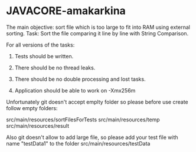 # JAVACORE-amakarkina

The main objective: sort file which is too large to fit into RAM using external sorting.
Task: Sort the file comparing it line by line with String Comparison.

For all versions of the tasks:

1) Tests should be written.

2) There should be no thread leaks.

3) There should be no double processing and lost tasks.

4) Application should be able to work on -Xmx256m

Unfortunately git doesn't accept emplty folder so please before use create follow empty folders:

src/main/resources/sortFilesForTests
src/main/resources/temp
src/main/resources/result

Also git doesn't allow to add large file, so please add your test file with name "testData1" to the folder src/main/resources/testData
